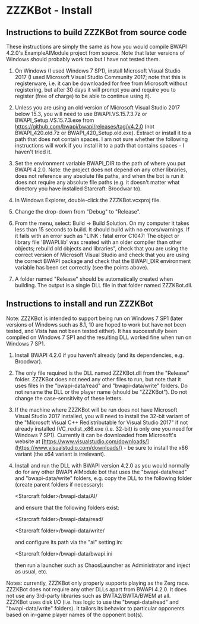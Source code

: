 # ZZZKBot - Install

## Instructions to build ZZZKBot from source code

These instructions are simply the same as how you would compile BWAPI 4.2.0's ExampleAIModule project from source. Note that later versions of Windows should probably work too but I have not tested them.

1. On Windows (I used Windows 7 SP1), install Microsoft Visual Studio 2017 (I used Microsoft Visual Studio Community 2017; note that this is registerware, i.e. it can be downloaded for free from Microsoft without registering, but after 30 days it will prompt you and require you to register (free of charge) to be able to continue using it).

1. Unless you are using an old version of Microsoft Visual Studio 2017 below 15.3, you will need to use BWAPI.VS.15.7.3.7z or BWAPI_Setup.VS.15.7.3.exe from https://github.com/bwapi/bwapi/releases/tag/v4.2.0 (not BWAPI_420.old.7z or BWAPI_420_Setup.old.exe). Extract or install it to a path that does not contain spaces. I am not sure whether the following instructions will work if you install it to a path that contains spaces - I haven't tried it.

1. Set the environment variable BWAPI_DIR to the path of where you put BWAPI 4.2.0. Note: the project does not depend on any other libraries, does not reference any absolute file paths, and when the bot is run it does not require any absolute file paths (e.g. it doesn't matter what directory you have installed Starcraft: Broodwar to).

1. In Windows Explorer, double-click the ZZZKBot.vcxproj file.

1. Change the drop-down from "Debug" to "Release".

1. From the menu, select: Build -> Build Solution. On my computer it takes less than 15 seconds to build. It should build with no errors/warnings. If it fails with an error such as "LINK : fatal error C1047: The object or library file 'BWAPI.lib' was created with an older compiler than other objects; rebuild old objects and libraries", check that you are using the correct version of Microsoft Visual Studio and check that you are using the correct BWAPI package and check that the BWAPI_DIR environment variable has been set correctly (see the points above).

1. A folder named "Release" should be automatically created when building. The output is a single DLL file in that folder named ZZZKBot.dll.

## Instructions to install and run ZZZKBot

Note: ZZZKBot is intended to support being run on Windows 7 SP1 (later versions of Windows such as 8.1, 10 are hoped to work but have not been tested, and Vista has not been tested either). It has successfully been compiled on Windows 7 SP1 and the resulting DLL worked fine when run on Windows 7 SP1.

1. Install BWAPI 4.2.0 if you haven't already (and its dependencies, e.g. Broodwar).

1. The only file required is the DLL named ZZZKBot.dll from the "Release" folder. ZZZKBot does not need any other files to run, but note that it uses files in the "bwapi-data/read" and "bwapi-data/write" folders. Do not rename the DLL or the player name (should be "ZZZKBot"). Do not change the case-sensitivity of these letters.

1. If the machine where ZZZKBot will be run does not have Microsoft Visual Studio 2017 installed, you will need to install the 32-bit variant of the "Microsoft Visual C++ Redistributable for Visual Studio 2017" if not already installed (VC_redist_x86.exe (i.e. 32-bit) is only one you need for Windows 7 SP1). Currently it can be downloaded from Microsoft's website at [https://www.visualstudio.com/downloads/](https://www.visualstudio.com/downloads/) - be sure to install the x86 variant (the x64 variant is irrelevant).

1. Install and run the DLL with BWAPI version 4.2.0 as you would normally do for any other BWAPI AIModule bot that uses the "bwapi-data/read" and "bwapi-data/write" folders, e.g. copy the DLL to the following folder (create parent folders if necessary):

   \<Starcraft folder\>/bwapi-data/AI/

   and ensure that the following folders exist:

   \<Starcraft folder\>/bwapi-data/read/
   
   \<Starcraft folder\>/bwapi-data/write/

   and configure its path via the "ai" setting in:

   \<Starcraft folder\>/bwapi-data/bwapi.ini

   then run a launcher such as ChaosLauncher as Administrator and inject as usual, etc.

Notes: currently, ZZZKBot only properly supports playing as the Zerg race. ZZZKBot does not require any other DLLs apart from BWAPI 4.2.0. It does not use any 3rd-party libraries such as BWTA2/BWTA/BWEM at all. ZZZKBot uses disk I/O (i.e. has logic to use the "bwapi-data/read" and "bwapi-data/write" folders). It tailors its behavior to particular opponents based on in-game player names of the opponent bot(s).